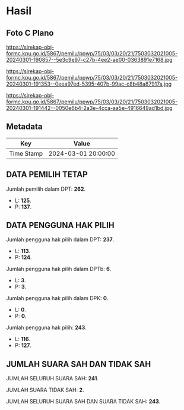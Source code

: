 # Hasil

## Foto C Plano

https://sirekap-obj-formc.kpu.go.id/5867/pemilu/ppwp/75/03/03/20/21/7503032021005-20240301-190857--5e3c9e97-c27b-4ee2-ae00-0363891e7168.jpg

https://sirekap-obj-formc.kpu.go.id/5867/pemilu/ppwp/75/03/03/20/21/7503032021005-20240301-191353--0eea97ed-5395-407b-99ac-c8b48a87917a.jpg

https://sirekap-obj-formc.kpu.go.id/5867/pemilu/ppwp/75/03/03/20/21/7503032021005-20240301-191442--0050e6b4-2a3e-4cca-aa5e-4916649ad1bd.jpg


## Metadata

| Key        | Value               |
| ---------- | ------------------- |
| Time Stamp | 2024-03-01 20:00:00 |


## DATA PEMILIH TETAP

Jumlah pemilih dalam DPT: **262**.
 * L: **125**.
 * P: **137**.

## DATA PENGGUNA HAK PILIH

Jumlah pengguna hak pilih dalam DPT: **237**.
 * L: **113**.
 * P: **124**.

Jumlah pengguna hak pilih dalam DPTb: **6**.
 * L: **3**.
 * P: **3**.

Jumlah pengguna hak pilih dalam DPK: **0**.
 * L: **0**.
 * P: **0**.

Jumlah pengguna hak pilih: **243**.
 * L: **116**.
 * P: **127**.

## JUMLAH SUARA SAH DAN TIDAK SAH

JUMLAH SELURUH SUARA SAH: **241**.

JUMLAH SUARA TIDAK SAH: **2**.

JUMLAH SELURUH SUARA SAH DAN SUARA TIDAK SAH: **243**.


